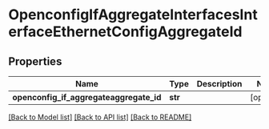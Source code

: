 # OpenconfigIfAggregateInterfacesInterfaceEthernetConfigAggregateId

## Properties
Name | Type | Description | Notes
------------ | ------------- | ------------- | -------------
**openconfig_if_aggregateaggregate_id** | **str** |  | [optional] 

[[Back to Model list]](../README.md#documentation-for-models) [[Back to API list]](../README.md#documentation-for-api-endpoints) [[Back to README]](../README.md)


